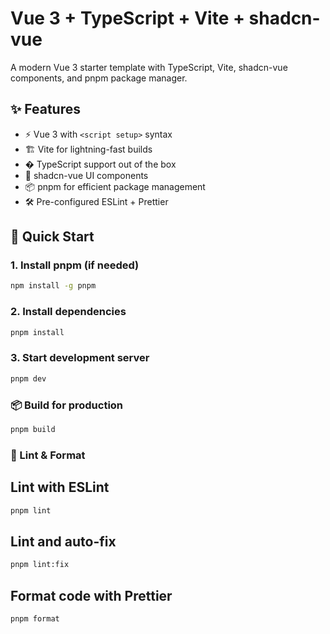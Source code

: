 # Vue 3 + TypeScript + Vite + shadcn-vue

A modern Vue 3 starter template with TypeScript, Vite, shadcn-vue components, and pnpm package manager.

## ✨ Features

- ⚡️ Vue 3 with `<script setup>` syntax
- 🏗️ Vite for lightning-fast builds
- � TypeScript support out of the box
- 🧩 shadcn-vue UI components
- 📦 pnpm for efficient package management
- 🛠️ Pre-configured ESLint + Prettier

## 🚀 Quick Start

### 1. Install pnpm (if needed)

```bash
npm install -g pnpm
```

### 2. Install dependencies

```bash
pnpm install
```

### 3. Start development server

```bash
pnpm dev
```

### 📦 Build for production

```bash
pnpm build
```

### 🧹 Lint & Format

## Lint with ESLint

```bash
pnpm lint
```

## Lint and auto-fix

```bash
pnpm lint:fix
```

## Format code with Prettier

```bash
pnpm format
```
